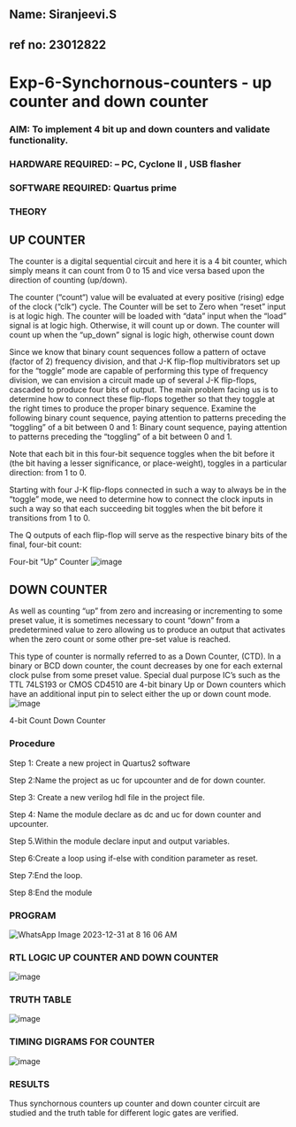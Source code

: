 ## Name: Siranjeevi.S
## ref no: 23012822

# Exp-6-Synchornous-counters - up counter and down counter 
### AIM: To implement 4 bit up and down counters and validate  functionality.
### HARDWARE REQUIRED:  – PC, Cyclone II , USB flasher
### SOFTWARE REQUIRED:   Quartus prime
### THEORY 

## UP COUNTER 
The counter is a digital sequential circuit and here it is a 4 bit counter, which simply means it can count from 0 to 15 and vice versa based upon the direction of counting (up/down). 

The counter (“count“) value will be evaluated at every positive (rising) edge of the clock (“clk“) cycle.
The Counter will be set to Zero when “reset” input is at logic high.
The counter will be loaded with “data” input when the “load” signal is at logic high. Otherwise, it will count up or down.
The counter will count up when the “up_down” signal is logic high, otherwise count down

Since we know that binary count sequences follow a pattern of octave (factor of 2) frequency division, and that J-K flip-flop multivibrators set up for the “toggle” mode are capable of performing this type of frequency division, we can envision a circuit made up of several J-K flip-flops, cascaded to produce four bits of output.
The main problem facing us is to determine how to connect these flip-flops together so that they toggle at the right times to produce the proper binary sequence.
Examine the following binary count sequence, paying attention to patterns preceding the “toggling” of a bit between 0 and 1:
Binary count sequence, paying attention to patterns preceding the “toggling” of a bit between 0 and 1.

Note that each bit in this four-bit sequence toggles when the bit before it (the bit having a lesser significance, or place-weight), toggles in a particular direction: from 1 to 0.



 
 

Starting with four J-K flip-flops connected in such a way to always be in the “toggle” mode, we need to determine how to connect the clock inputs in such a way so that each succeeding bit toggles when the bit before it transitions from 1 to 0.

The Q outputs of each flip-flop will serve as the respective binary bits of the final, four-bit count:

 
 

Four-bit “Up” Counter
![image](https://user-images.githubusercontent.com/36288975/169644758-b2f4339d-9532-40c5-af40-8f4f8c942e2c.png)



## DOWN COUNTER 

As well as counting “up” from zero and increasing or incrementing to some preset value, it is sometimes necessary to count “down” from a predetermined value to zero allowing us to produce an output that activates when the zero count or some other pre-set value is reached.

This type of counter is normally referred to as a Down Counter, (CTD). In a binary or BCD down counter, the count decreases by one for each external clock pulse from some preset value. Special dual purpose IC’s such as the TTL 74LS193 or CMOS CD4510 are 4-bit binary Up or Down counters which have an additional input pin to select either the up or down count mode.
![image](https://user-images.githubusercontent.com/36288975/169644844-1a14e123-7228-4ed8-81a9-eb937dff4ac8.png)


4-bit Count Down Counter
### Procedure
Step 1: Create a new project in Quartus2 software

Step 2:Name the project as uc for upcounter and de for down counter.

Step 3: Create a new verilog hdl file in the project file.

Step 4: Name the module declare as dc and uc for down counter and upcounter.

Step 5.Within the module declare input and output variables.

Step 6:Create a loop using if-else with condition parameter as reset.

Step 7:End the loop.

Step 8:End the module



### PROGRAM 
![WhatsApp Image 2023-12-31 at 8 16 06 AM](https://github.com/vasanthkumarch/Exp-7-Synchornous-counters-/assets/152168132/1b360a15-06a8-477e-a127-7cf6458b7c2f)


### RTL LOGIC UP COUNTER AND DOWN COUNTER  

![image](https://github.com/vasanthkumarch/Exp-7-Synchornous-counters-/assets/152168132/559ad4bc-6f56-40ec-bcd6-2938511621e1)


### TRUTH TABLE 
![image](https://github.com/vasanthkumarch/Exp-7-Synchornous-counters-/assets/152168132/bad12e21-e9eb-4e8c-a8e7-dd0014102faa)


### TIMING DIGRAMS FOR COUNTER  

![image](https://github.com/vasanthkumarch/Exp-7-Synchornous-counters-/assets/152168132/16d6c256-2886-4ed3-a8bc-aec8aab0aad5)


### RESULTS 
Thus synchornous counters up counter and down counter circuit are studied and the truth table for different logic gates are verified.

